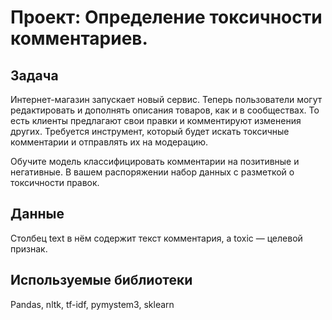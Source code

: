 # Проект: Определение токсичности комментариев.


## Задача

Интернет-магазин запускает новый сервис. Теперь пользователи могут редактировать и дополнять описания товаров, как и в сообществах. То есть клиенты предлагают свои правки и комментируют изменения других. Требуется инструмент, который будет искать токсичные комментарии и отправлять их на модерацию.

Обучите модель классифицировать комментарии на позитивные и негативные. В вашем распоряжении набор данных с разметкой о токсичности правок.


## Данные

Столбец text в нём содержит текст комментария, а toxic — целевой признак.

## Используемые библиотеки

Pandas, nltk, tf-idf, pymystem3, sklearn
